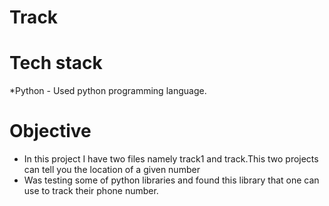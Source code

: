 # Track

# Tech stack
  *Python - Used python programming language.
  
  
# Objective
  * In this project I have two files namely track1 and track.This two projects can tell you the location of a given number 
  * Was testing some of python libraries and found this library that one can use to track their phone number.
